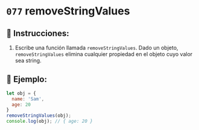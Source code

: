 # `077` removeStringValues

## 📝 Instrucciones:

1. Escribe una función llamada `removeStringValues`. Dado un objeto, `removeStringValues` elimina cualquier propiedad en el objeto cuyo valor sea string.

## 📎 Ejemplo:

```Javascript
let obj = {
  name: 'Sam',
  age: 20
}
removeStringValues(obj);
console.log(obj); // { age: 20 }
```
